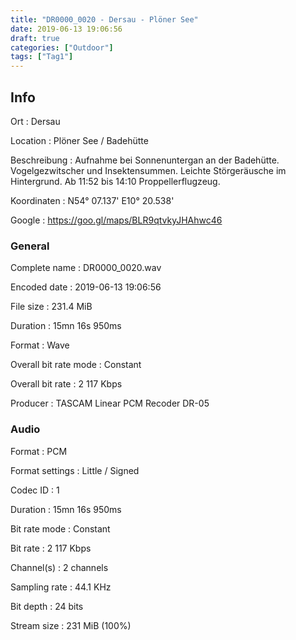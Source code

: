 ```yaml
---
title: "DR0000_0020 - Dersau - Plöner See"
date: 2019-06-13 19:06:56
draft: true
categories: ["Outdoor"]
tags: ["Tag1"]
---
```


## Info

Ort
: Dersau

Location
: Plöner See / Badehütte

Beschreibung
: Aufnahme bei Sonnenuntergan an der Badehütte. Vogelgezwitscher und Insektensummen. Leichte Störgeräusche im Hintergrund.
Ab 11:52 bis 14:10 Proppellerflugzeug.

Koordinaten
: N54° 07.137' E10° 20.538'

Google
: <https://goo.gl/maps/BLR9qtvkyJHAhwc46>

### General

Complete name
: DR0000_0020.wav

Encoded date
: 2019-06-13 19:06:56

File size
: 231.4 MiB

Duration
: 15mn 16s 950ms

Format
: Wave

Overall bit rate mode
: Constant

Overall bit rate
: 2 117 Kbps

Producer
: TASCAM Linear PCM Recoder DR-05

### Audio

Format
: PCM

Format settings
: Little / Signed

Codec ID
: 1

Duration
: 15mn 16s 950ms

Bit rate mode
: Constant

Bit rate
: 2 117 Kbps

Channel(s)
: 2 channels

Sampling rate
: 44.1 KHz

Bit depth
: 24 bits

Stream size
: 231 MiB (100%)


